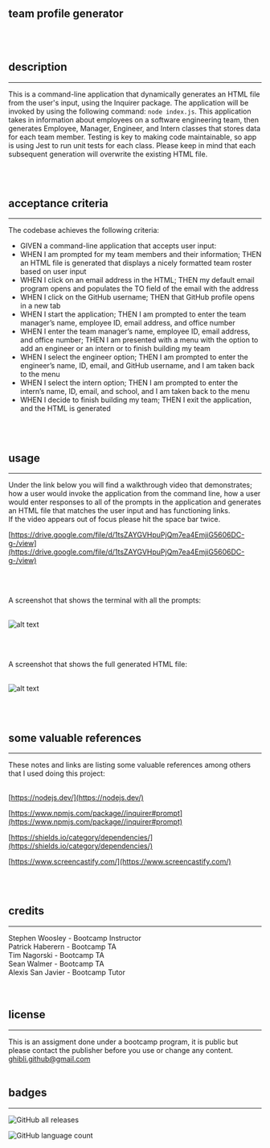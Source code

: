 <br>

## **team profile generator**<br>
<br>
<br>

## description

***
This is a command-line application that dynamically generates an HTML file from the user's input, using the Inquirer package. The application will be invoked by using the following command: `node index.js`. This application takes in information about employees on a software engineering team, then generates Employee, Manager, Engineer, and Intern classes that stores data for each team member. Testing is key to making code maintainable, so app is using Jest to run unit tests for each class. Please keep in mind that each subsequent generation will overwrite the existing HTML file.  

<br>
<br>

## acceptance criteria

***

The codebase achieves the following criteria:<br>

* GIVEN a command-line application that accepts user input:<br>
* WHEN I am prompted for my team members and their information; THEN an HTML file is generated that displays a nicely formatted team roster based on user input<br>
* WHEN I click on an email address in the HTML; THEN my default email program opens and populates the TO field of the email with the address<br>
* WHEN I click on the GitHub username; THEN that GitHub profile opens in a new tab<br>
* WHEN I start the application; THEN I am prompted to enter the team manager’s name, employee ID, email address, and office number<br>
* WHEN I enter the team manager’s name, employee ID, email address, and office number; THEN I am presented with a menu with the option to add an engineer or an intern or to finish building my team<br>
* WHEN I select the engineer option; THEN I am prompted to enter the engineer’s name, ID, email, and GitHub username, and I am taken back to the menu<br>
* WHEN I select the intern option; THEN I am prompted to enter the intern’s name, ID, email, and school, and I am taken back to the menu<br>
* WHEN I decide to finish building my team; THEN I exit the application, and the HTML is generated<br>
<br>
<br>

## usage

***

Under the link below you will find a walkthrough video that demonstrates; how a user would invoke the application from the command line, how a user would enter responses to all of the prompts in the application and generates an HTML file that matches the user input and has functioning links.<br>
If the video appears out of focus please hit the space bar twice.

[https://drive.google.com/file/d/1tsZAYGVHpuPjQm7ea4EmjiG5606DC-g-/view](https://drive.google.com/file/d/1tsZAYGVHpuPjQm7ea4EmjiG5606DC-g-/view)

<br>
<br>

A screenshot that shows the terminal with all the prompts:<br>
<br>

![alt text](generatedREADME/assets/images/scrshot-terminal.png)

<br>
<br>

A screenshot that shows the full generated HTML file:<br>
<br>

![alt text](generatedREADME/assets/images/scrshot-generatedREADME.png)

<br>
<br>

## some valuable references

***

These notes and links are listing some valuable references among others that I used doing this project:<br>
<br>

[https://nodejs.dev/](https://nodejs.dev/)

[https://www.npmjs.com/package//inquirer#prompt](https://www.npmjs.com/package//inquirer#prompt)

[https://shields.io/category/dependencies/](https://shields.io/category/dependencies/)

[https://www.screencastify.com/](https://www.screencastify.com/)

<br>
<br>

## credits

***

Stephen Woosley - Bootcamp Instructor<br>
Patrick Haberern - Bootcamp TA<br>
Tim Nagorski - Bootcamp TA<br>
Sean Walmer - Bootcamp TA<br>
Alexis San Javier - Bootcamp Tutor<br>
<br>
<br>

## license

***

This is an assigment done under a bootcamp program, it is public but please contact the publisher before you use or
change any content.<br>
ghibli.github@gmail.com
<br>
<br>

## badges

***

![GitHub all releases](https://img.shields.io/github/downloads/AranATA/accessible-horiseon/total)

![GitHub language count](https://img.shields.io/github/languages/count/AranATA/accessible-horiseon)
<br>
<br>
